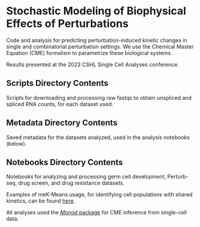# Stochastic Modeling of Biophysical Effects of Perturbations
Code and analysis for predicting perturbation-induced kinetic changes in single and combinatorial perturbation settings.
We use the Chemical Master Equation (CME) formalism to parametrize these biological systems.

Results presented at the 2023 CSHL Single Cell Analyses conference.

## Scripts Directory Contents

Scripts for downloading and processing raw fastqs to obtain unspliced and spliced RNA counts, for each dataset used.

## Metadata Directory Contents

Saved metadata for the datasets analyzed, used in the analysis notebooks (below).

## Notebooks Directory Contents

Notebooks for analyzing and processing germ cell development, Perturb-seq, drug screen, and drug resistance datasets.

Examples of meK-Means usage, for identifying cell populations with shared kinetics, can be found [here](https://github.com/pachterlab/CGP_2023).

All analyses used the [_Monod_ package](https://monod-examples.readthedocs.io/en/latest/) for CME inference from single-cell data. 
